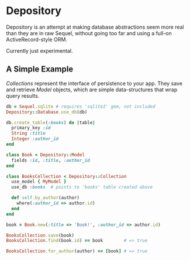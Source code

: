 # Depository

Depository is an attempt at making database
abstractions seem more real than they are in raw Sequel,
without going too far and using a full-on ActiveRecord-style
ORM.

Currently just experimental.

## A Simple Example
*Collections* represent the interface of persistence to your app.
They save and retrieve *Model* objects, which are simple
data-structures that wrap query results.

```ruby
db = Sequel.sqlite # requires 'sqlite3' gem, not included
Depository::Database.use_db(db)

db.create_table(:books) do |table|
  primary_key :id
  String :title
  Integer :author_id
end

class Book < Depository::Model
  fields :id, :title, :author_id
end

class BooksCollection < Depository::Collection
  use_model { MyModel }
  use_db :books  # points to 'books' table created above

  def self.by_author(author)
    where(:author_id => author.id)
  end
end

book = Book.new(:title => 'Book!', :author_id => author.id)

BooksCollection.save(book)
BooksCollection.find(book.id) == book        # => true

BooksCollection.for_author(author) == [book] # => true
```
